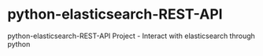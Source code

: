 # python-elasticsearch-REST-API
python-elasticsearch-REST-API Project - Interact with elasticsearch through python
